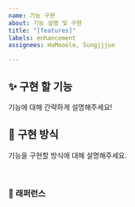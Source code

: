 ```yaml
---
name: 기능 구현
about: 기능 설명 및 구현
title: "[features]"
labels: enhancement
assignees: HuMooole, Sungjjjun

---
```


## ✨ 구현 할 기능
기능에 대해 간략하게 설명해주세요!

## 📢 구현 방식
기능을 구현할 방식에 대해 설명해주세요.

<br>

### 📕 래퍼런스
